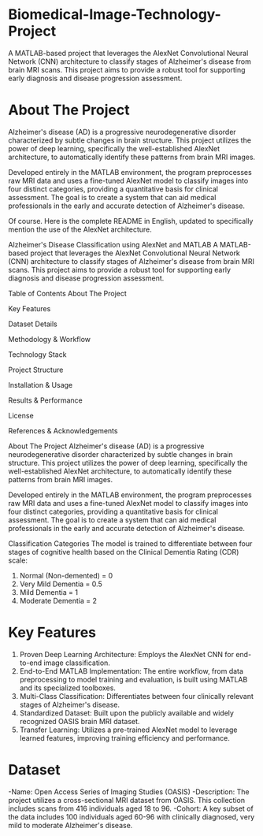 # Biomedical-Image-Technology-Project
A MATLAB-based project that leverages the AlexNet Convolutional Neural Network (CNN) architecture to classify stages of Alzheimer's disease from brain MRI scans. This project aims to provide a robust tool for supporting early diagnosis and disease progression assessment.

# About The Project
Alzheimer's disease (AD) is a progressive neurodegenerative disorder characterized by subtle changes in brain structure. This project utilizes the power of deep learning, specifically the well-established AlexNet architecture, to automatically identify these patterns from brain MRI images.

Developed entirely in the MATLAB environment, the program preprocesses raw MRI data and uses a fine-tuned AlexNet model to classify images into four distinct categories, providing a quantitative basis for clinical assessment. The goal is to create a system that can aid medical professionals in the early and accurate detection of Alzheimer's disease.

Of course. Here is the complete README in English, updated to specifically mention the use of the AlexNet architecture.

Alzheimer's Disease Classification using AlexNet and MATLAB
A MATLAB-based project that leverages the AlexNet Convolutional Neural Network (CNN) architecture to classify stages of Alzheimer's disease from brain MRI scans. This project aims to provide a robust tool for supporting early diagnosis and disease progression assessment.

Table of Contents
About The Project

Key Features

Dataset Details

Methodology & Workflow

Technology Stack

Project Structure

Installation & Usage

Results & Performance

License

References & Acknowledgements

About The Project
Alzheimer's disease (AD) is a progressive neurodegenerative disorder characterized by subtle changes in brain structure. This project utilizes the power of deep learning, specifically the well-established AlexNet architecture, to automatically identify these patterns from brain MRI images.

Developed entirely in the MATLAB environment, the program preprocesses raw MRI data and uses a fine-tuned AlexNet model to classify images into four distinct categories, providing a quantitative basis for clinical assessment. The goal is to create a system that can aid medical professionals in the early and accurate detection of Alzheimer's disease.

Classification Categories
The model is trained to differentiate between four stages of cognitive health  based on the Clinical Dementia Rating (CDR) scale:
1. Normal (Non-demented) = 0
2. Very Mild Dementia = 0.5
3. Mild Dementia = 1
4. Moderate Dementia = 2

# Key Features
1. Proven Deep Learning Architecture: Employs the AlexNet CNN for end-to-end image classification.
2. End-to-End MATLAB Implementation: The entire workflow, from data preprocessing to model training and evaluation, is built using MATLAB and its specialized toolboxes.
3. Multi-Class Classification: Differentiates between four clinically relevant stages of Alzheimer's disease.
4. Standardized Dataset: Built upon the publicly available and widely recognized OASIS brain MRI dataset.
5. Transfer Learning: Utilizes a pre-trained AlexNet model to leverage learned features, improving training efficiency and performance.

# Dataset
-Name: Open Access Series of Imaging Studies (OASIS)
-Description: The project utilizes a cross-sectional MRI dataset from OASIS. This collection includes scans from 416 individuals aged 18 to 96.
-Cohort: A key subset of the data includes 100 individuals aged 60-96 with clinically diagnosed, very mild to moderate Alzheimer's disease.

